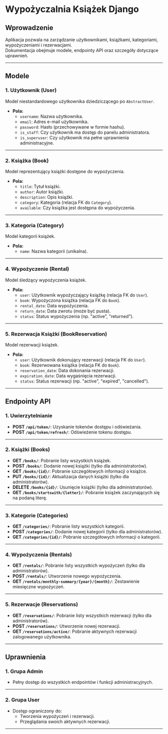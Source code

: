 # Wypożyczalnia Książek Django

## Wprowadzenie

  
Aplikacja pozwala na zarządzanie użytkownikami, książkami, kategoriami, wypożyczeniami i rezerwacjami.  
Dokumentacja obejmuje modele, endpointy API oraz szczegóły dotyczące uprawnień.

---

## Modele

### 1. Użytkownik (User)  
Model niestandardowego użytkownika dziedziczącego po `AbstractUser`.

- **Pola:**
  - `username`: Nazwa użytkownika.
  - `email`: Adres e-mail użytkownika.
  - `password`: Hasło (przechowywane w formie hashu).
  - `is_staff`: Czy użytkownik ma dostęp do panelu administratora.
  - `is_superuser`: Czy użytkownik ma pełne uprawnienia administracyjne.

---

### 2. Książka (Book)  
Model reprezentujący książki dostępne do wypożyczenia.

- **Pola:**
  - `title`: Tytuł książki.
  - `author`: Autor książki.
  - `description`: Opis książki.
  - `category`: Kategoria (relacja FK do `Category`).
  - `available`: Czy książka jest dostępna do wypożyczenia.

---

### 3. Kategoria (Category)  
Model kategorii książek.

- **Pola:**
  - `name`: Nazwa kategorii (unikalna).

---

### 4. Wypożyczenie (Rental)  
Model śledzący wypożyczenia książek.

- **Pola:**
  - `user`: Użytkownik wypożyczający książkę (relacja FK do `User`).
  - `book`: Wypożyczona książka (relacja FK do `Book`).
  - `rental_date`: Data wypożyczenia.
  - `return_date`: Data zwrotu (może być pusta).
  - `status`: Status wypożyczenia (np. "active", "returned").

---

### 5. Rezerwacja Książki (BookReservation)  
Model rezerwacji książek.

- **Pola:**
  - `user`: Użytkownik dokonujący rezerwacji (relacja FK do `User`).
  - `book`: Rezerwowana książka (relacja FK do `Book`).
  - `reservation_date`: Data dokonania rezerwacji.
  - `expiration_date`: Data wygaśnięcia rezerwacji.
  - `status`: Status rezerwacji (np. "active", "expired", "cancelled").

---

## Endpointy API

### 1. Uwierzytelnianie
- **POST `/api/token/`**: Uzyskanie tokenów dostępu i odświeżania.
- **POST `/api/token/refresh/`**: Odświeżenie tokenu dostępu.

---

### 2. Książki (Books)
- **GET `/books/`**: Pobranie listy wszystkich książek.
- **POST `/books/`**: Dodanie nowej książki (tylko dla administratorów).
- **GET `/books/{id}/`**: Pobranie szczegółowych informacji o książce.
- **PUT `/books/{id}/`**: Aktualizacja danych książki (tylko dla administratorów).
- **DELETE `/books/{id}/`**: Usunięcie książki (tylko dla administratorów).
- **GET `/books/startswith/{letter}/`**: Pobranie książek zaczynających się na podaną literę.

---

### 3. Kategorie (Categories)
- **GET `/categories/`**: Pobranie listy wszystkich kategorii.
- **POST `/categories/`**: Dodanie nowej kategorii (tylko dla administratorów).
- **GET `/categories/{id}/`**: Pobranie szczegółowych informacji o kategorii.

---

### 4. Wypożyczenia (Rentals)
- **GET `/rentals/`**: Pobranie listy wszystkich wypożyczeń (tylko dla administratorów).
- **POST `/rentals/`**: Utworzenie nowego wypożyczenia.
- **GET `/rentals/monthly-summary/{year}/{month}/`**: Zestawienie miesięczne wypożyczeń.

---

### 5. Rezerwacje (Reservations)
- **GET `/reservations/`**: Pobranie listy wszystkich rezerwacji (tylko dla administratorów).
- **POST `/reservations/`**: Utworzenie nowej rezerwacji.
- **GET `/reservations/active/`**: Pobranie aktywnych rezerwacji zalogowanego użytkownika.

---

## Uprawnienia

### 1. Grupa Admin
- Pełny dostęp do wszystkich endpointów i funkcji administracyjnych.

---

### 2. Grupa User
- Dostęp ograniczony do:
  - Tworzenia wypożyczeń i rezerwacji.
  - Przeglądania swoich aktywnych rezerwacji.

---
